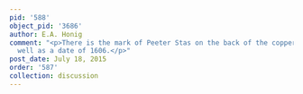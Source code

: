```yaml
---
pid: '588'
object_pid: '3686'
author: E.A. Honig
comment: "<p>There is the mark of Peeter Stas on the back of the copper panel, as
  well as a date of 1606.</p>"
post_date: July 18, 2015
order: '587'
collection: discussion
---
```

